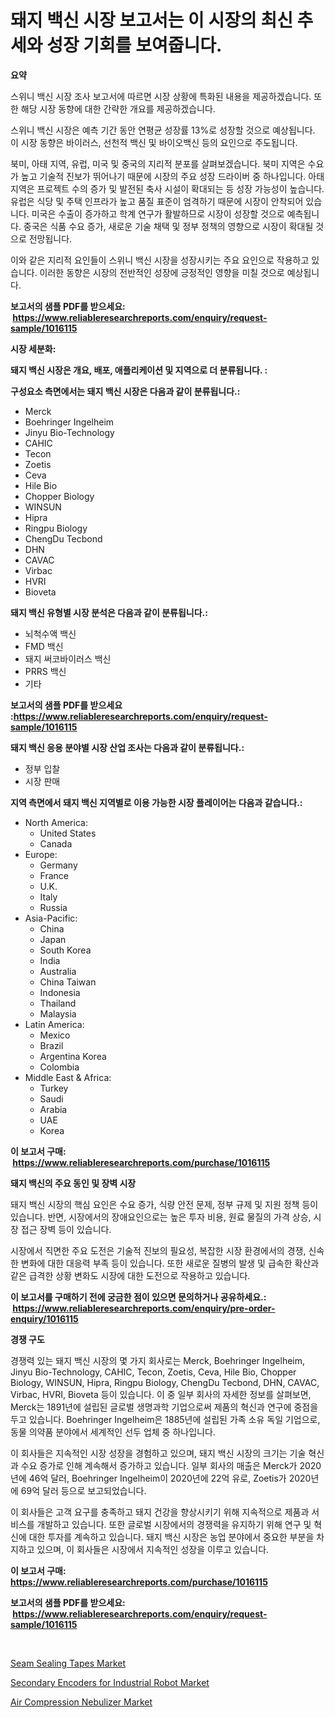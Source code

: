 <p><h1>돼지 백신 시장 보고서는 이 시장의 최신 추세와 성장 기회를 보여줍니다.</h1></p><p><strong>요약</strong></p>
<p><p>스위니 백신 시장 조사 보고서에 따르면 시장 상황에 특화된 내용을 제공하겠습니다. 또한 해당 시장 동향에 대한 간략한 개요를 제공하겠습니다.</p><p>스위니 백신 시장은 예측 기간 동안 연평균 성장률 13%로 성장할 것으로 예상됩니다. 이 시장 동향은 바이러스, 선천적 백신 및 바이오백신 등의 요인으로 주도됩니다.</p><p>북미, 아태 지역, 유럽, 미국 및 중국의 지리적 분포를 살펴보겠습니다. 북미 지역은 수요가 높고 기술적 진보가 뛰어나기 때문에 시장의 주요 성장 드라이버 중 하나입니다. 아태 지역은 프로젝트 수의 증가 및 발전된 축사 시설이 확대되는 등 성장 가능성이 높습니다. 유럽은 식당 및 주택 인프라가 높고 품질 표준이 엄격하기 때문에 시장이 안착되어 있습니다. 미국은 수출이 증가하고 학계 연구가 활발하므로 시장이 성장할 것으로 예측됩니다. 중국은 식품 수요 증가, 새로운 기술 채택 및 정부 정책의 영향으로 시장이 확대될 것으로 전망됩니다. </p><p>이와 같은 지리적 요인들이 스위니 백신 시장을 성장시키는 주요 요인으로 작용하고 있습니다. 이러한 동향은 시장의 전반적인 성장에 긍정적인 영향을 미칠 것으로 예상됩니다.</p></p>
<p><strong>보고서의 샘플 PDF를 받으세요: &nbsp;<a href="https://www.reliableresearchreports.com/enquiry/request-sample/1016115">https://www.reliableresearchreports.com/enquiry/request-sample/1016115</a></strong></p>
<p><strong>시장 세분화:</strong></p>
<p><strong> 돼지 백신 시장은 개요, 배포, 애플리케이션 및 지역으로 더 분류됩니다. :</strong></p>
<p><strong>구성요소 측면에서는 돼지 백신 시장은 다음과 같이 분류됩니다.:</strong></p>
<p><ul><li>Merck</li><li>Boehringer Ingelheim</li><li>Jinyu Bio-Technology</li><li>CAHIC</li><li>Tecon</li><li>Zoetis</li><li>Ceva</li><li>Hile Bio</li><li>Chopper Biology</li><li>WINSUN</li><li>Hipra</li><li>Ringpu Biology</li><li>ChengDu Tecbond</li><li>DHN</li><li>CAVAC</li><li>Virbac</li><li>HVRI</li><li>Bioveta</li></ul></p>
<p><strong> 돼지 백신 유형별 시장 분석은 다음과 같이 분류됩니다.:</strong></p>
<p><ul><li>뇌척수액 백신</li><li>FMD 백신</li><li>돼지 써코바이러스 백신</li><li>PRRS 백신</li><li>기타</li></ul></p>
<p><strong>보고서의 샘플 PDF를 받으세요 :<a href="https://www.reliableresearchreports.com/enquiry/request-sample/1016115">https://www.reliableresearchreports.com/enquiry/request-sample/1016115</a></strong></p>
<p><strong> 돼지 백신 응용 분야별 시장 산업 조사는 다음과 같이 분류됩니다.:</strong></p>
<p><ul><li>정부 입찰</li><li>시장 판매</li></ul></p>
<p><strong>지역 측면에서 돼지 백신 지역별로 이용 가능한 시장 플레이어는 다음과 같습니다.:</strong></p>
<p><ul>
    <li>
        North America:
        <ul>
            <li>United States</li>
            <li>Canada</li>
        </ul>
    </li>
    <li>
        Europe:
        <ul>
            <li>Germany</li>
            <li>France</li>
            <li>U.K.</li>
            <li>Italy</li>
            <li>Russia</li>
        </ul>
    </li>
    <li>
        Asia-Pacific:
        <ul>
            <li>China</li>
            <li>Japan</li>
            <li>South Korea</li>
            <li>India</li>
            <li>Australia</li>
            <li>China Taiwan</li>
            <li>Indonesia</li>
            <li>Thailand</li>
            <li>Malaysia</li>
        </ul>
    </li>
    <li>
        Latin America:
        <ul>
            <li>Mexico</li>
            <li>Brazil</li>
            <li>Argentina Korea</li>
            <li>Colombia</li>
        </ul>
    </li>
    <li>
        Middle East & Africa:
        <ul>
            <li>Turkey</li>
            <li>Saudi</li>
            <li>Arabia</li>
            <li>UAE</li>
            <li>Korea</li>
        </ul>
    </li>
    </ul></p>
<p><strong>이 보고서 구매: &nbsp;<a href="https://www.reliableresearchreports.com/purchase/1016115">https://www.reliableresearchreports.com/purchase/1016115</a></strong></p>
<p><strong>돼지 백신의 주요 동인 및 장벽 시장</strong></p>
<p><p>돼지 백신 시장의 핵심 요인은 수요 증가, 식량 안전 문제, 정부 규제 및 지원 정책 등이 있습니다. 반면, 시장에서의 장애요인으로는 높은 투자 비용, 원료 물질의 가격 상승, 시장 접근 장벽 등이 있습니다.</p><p>시장에서 직면한 주요 도전은 기술적 진보의 필요성, 복잡한 시장 환경에서의 경쟁, 신속한 변화에 대한 대응력 부족 등이 있습니다. 또한 새로운 질병의 발생 및 급속한 확산과 같은 급격한 상황 변화도 시장에 대한 도전으로 작용하고 있습니다.</p></p>
<p><strong>이 보고서를 구매하기 전에 궁금한 점이 있으면 문의하거나 공유하세요.: &nbsp;<a href="https://www.reliableresearchreports.com/enquiry/pre-order-enquiry/1016115">https://www.reliableresearchreports.com/enquiry/pre-order-enquiry/1016115</a></strong></p>
<p><strong>경쟁 구도</strong></p>
<p><p>경쟁력 있는 돼지 백신 시장의 몇 가지 회사로는 Merck, Boehringer Ingelheim, Jinyu Bio-Technology, CAHIC, Tecon, Zoetis, Ceva, Hile Bio, Chopper Biology, WINSUN, Hipra, Ringpu Biology, ChengDu Tecbond, DHN, CAVAC, Virbac, HVRI, Bioveta 등이 있습니다. 이 중 일부 회사의 자세한 정보를 살펴보면, Merck는 1891년에 설립된 글로벌 생명과학 기업으로써 제품의 혁신과 연구에 중점을 두고 있습니다. Boehringer Ingelheim은 1885년에 설립된 가족 소유 독일 기업으로, 동물 의약품 분야에서 세계적인 선두 업체 중 하나입니다.</p><p>이 회사들은 지속적인 시장 성장을 경험하고 있으며, 돼지 백신 시장의 크기는 기술 혁신과 수요 증가로 인해 계속해서 증가하고 있습니다. 일부 회사의 매출은 Merck가 2020년에 46억 달러, Boehringer Ingelheim이 2020년에 22억 유로, Zoetis가 2020년에 69억 달러 등으로 보고되었습니다.</p><p>이 회사들은 고객 요구를 충족하고 돼지 건강을 향상시키기 위해 지속적으로 제품과 서비스를 개발하고 있습니다. 또한 글로벌 시장에서의 경쟁력을 유지하기 위해 연구 및 혁신에 대한 투자를 계속하고 있습니다. 돼지 백신 시장은 농업 분야에서 중요한 부분을 차지하고 있으며, 이 회사들은 시장에서 지속적인 성장을 이루고 있습니다.</p></p>
<p><strong>이 보고서 구매: &nbsp; <a href="https://www.reliableresearchreports.com/purchase/1016115">https://www.reliableresearchreports.com/purchase/1016115</a></strong></p>
<p><strong>보고서의 샘플 PDF를 받으세요: &nbsp;<a href="https://www.reliableresearchreports.com/enquiry/request-sample/1016115">https://www.reliableresearchreports.com/enquiry/request-sample/1016115</a></strong><strong></strong></p>
<p>&nbsp;</p>
<p><p><a href="https://github.com/Glendatilghmankmgz0rbhwpy/Market-Research-Report-List-1/blob/main/seam-sealing-tapes-market.md">Seam Sealing Tapes Market</a></p><p><a href="https://view.publitas.com/reportprime-1/secondary-encoders-for-industrial-robot-market-insights-market-players-and-forecast-till-2030/">Secondary Encoders for Industrial Robot Market</a></p><p><a href="https://view.publitas.com/reportprime-1/air-compression-nebulizer-market-size-and-examines-its-market-scope-with-a-primary-focus-on-growth-opportunities-and-forecasted-trends-spanning-from-2023-to-2030/">Air Compression Nebulizer Market</a></p></p>
